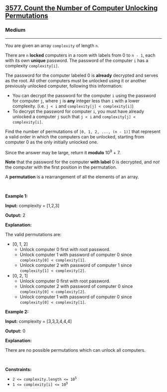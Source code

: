 <h2><a href="https://leetcode.com/problems/count-the-number-of-computer-unlocking-permutations/">3577. Count the Number of Computer Unlocking Permutations</a></h2><h3>Medium</h3><hr><p>You are given an array <code>complexity</code> of length <code>n</code>.</p>

<p>There are <code>n</code> <strong>locked</strong> computers in a room with labels from 0 to <code>n - 1</code>, each with its own <strong>unique</strong> password. The password of the computer <code>i</code> has a complexity <code>complexity[i]</code>.</p>

<p>The password for the computer labeled 0 is <strong>already</strong> decrypted and serves as the root. All other computers must be unlocked using it or another previously unlocked computer, following this information:</p>

<ul>
	<li>You can decrypt the password for the computer <code>i</code> using the password for computer <code>j</code>, where <code>j</code> is <strong>any</strong> integer less than <code>i</code> with a lower complexity. (i.e. <code>j &lt; i</code> and <code>complexity[j] &lt; complexity[i]</code>)</li>
	<li>To decrypt the password for computer <code>i</code>, you must have already unlocked a computer <code>j</code> such that <code>j &lt; i</code> and <code>complexity[j] &lt; complexity[i]</code>.</li>
</ul>

<p>Find the number of permutations of <code>[0, 1, 2, ..., (n - 1)]</code> that represent a valid order in which the computers can be unlocked, starting from computer 0 as the only initially unlocked one.</p>

<p>Since the answer may be large, return it <strong>modulo</strong> 10<sup>9</sup> + 7.</p>

<p><strong>Note</strong> that the password for the computer <strong>with label</strong> 0 is decrypted, and <em>not</em> the computer with the first position in the permutation.</p>

<p>A <strong>permutation</strong> is a rearrangement of all the elements of an array.</p>

<p>&nbsp;</p>
<p><strong class="example">Example 1:</strong></p>

<div class="example-block">
<p><strong>Input:</strong> <span class="example-io">complexity = [1,2,3]</span></p>

<p><strong>Output:</strong> <span class="example-io">2</span></p>

<p><strong>Explanation:</strong></p>

<p>The valid permutations are:</p>

<ul>
	<li>[0, 1, 2]
	<ul>
		<li>Unlock computer 0 first with root password.</li>
		<li>Unlock computer 1 with password of computer 0 since <code>complexity[0] &lt; complexity[1]</code>.</li>
		<li>Unlock computer 2 with password of computer 1 since <code>complexity[1] &lt; complexity[2]</code>.</li>
	</ul>
	</li>
	<li>[0, 2, 1]
	<ul>
		<li>Unlock computer 0 first with root password.</li>
		<li>Unlock computer 2 with password of computer 0 since <code>complexity[0] &lt; complexity[2]</code>.</li>
		<li>Unlock computer 1 with password of computer 0 since <code>complexity[0] &lt; complexity[1]</code>.</li>
	</ul>
	</li>
</ul>
</div>

<p><strong class="example">Example 2:</strong></p>

<div class="example-block">
<p><strong>Input:</strong> <span class="example-io">complexity = [3,3,3,4,4,4]</span></p>

<p><strong>Output:</strong> <span class="example-io">0</span></p>

<p><strong>Explanation:</strong></p>

<p>There are no possible permutations which can unlock all computers.</p>
</div>

<p>&nbsp;</p>
<p><strong>Constraints:</strong></p>

<ul>
	<li><code>2 &lt;= complexity.length &lt;= 10<sup>5</sup></code></li>
	<li><code>1 &lt;= complexity[i] &lt;= 10<sup>9</sup></code></li>
</ul>
